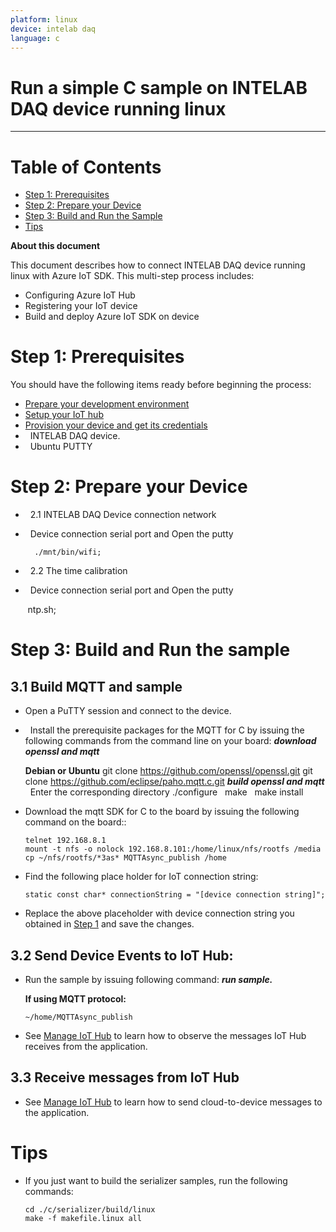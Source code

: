 ```yaml
---
platform: linux
device: intelab daq
language: c
---
```


Run a simple C sample on INTELAB DAQ device running linux
===
---

# Table of Contents

-   [Step 1: Prerequisites](#Prerequisites)
-   [Step 2: Prepare your Device](#PrepareDevice)
-   [Step 3: Build and Run the Sample](#Build)
-   [Tips](#tips)


**About this document**

This document describes how to connect INTELAB DAQ device running linux with Azure IoT SDK. This multi-step process includes:
-   Configuring Azure IoT Hub
-   Registering your IoT device
-   Build and deploy Azure IoT SDK on device

<a name="Prerequisites"></a> 
# Step 1: Prerequisites

You should have the following items ready before beginning the process:

-   [Prepare your development environment][setup-devbox-linux]
-   [Setup your IoT hub][lnk-setup-iot-hub]
-   [Provision your device and get its credentials][lnk-manage-iot-hub]
-   INTELAB DAQ device.
-   Ubuntu PUTTY

<a name="PrepareDevice"></a>
# Step 2: Prepare your Device
-   2.1 INTELAB DAQ Device connection network
-   Device connection serial port and Open the putty  

        ./mnt/bin/wifi;
-   2.2 The time calibration
-   Device connection serial port and Open the putty  

        ntp.sh;


<a name="Build"></a>
# Step 3: Build and Run the sample

<a name="Load"></a>
## 3.1 Build MQTT and sample

-   Open a PuTTY session and connect to the device.

-   Install the prerequisite packages for the MQTT for C by issuing the following commands from the command line on your board:
***download openssl and mqtt***

    **Debian or Ubuntu**
    git clone https://github.com/openssl/openssl.git
    git clone https://github.com/eclipse/paho.mqtt.c.git
***build openssl and mqtt***
   Enter the corresponding directory
   ./configure
    make
   make install
 

-   Download the mqtt SDK for C to the board by issuing the following command on the board::

        telnet 192.168.8.1
        mount -t nfs -o nolock 192.168.8.101:/home/linux/nfs/rootfs /media
        cp ~/nfs/rootfs/*3as* MQTTAsync_publish /home
        
        



-   Find the following place holder for IoT connection string:

        static const char* connectionString = "[device connection string]";

-   Replace the above placeholder with device connection string you obtained in [Step 1](#Prerequisites) and save the changes.


## 3.2 Send Device Events to IoT Hub:

-   Run the sample by issuing following command:
***run sample.***



    **If using MQTT protocol:**

        ~/home/MQTTAsync_publish

-   See [Manage IoT Hub][lnk-manage-iot-hub] to learn how to observe the messages IoT Hub receives from the application.

## 3.3 Receive messages from IoT Hub

-   See [Manage IoT Hub][lnk-manage-iot-hub] to learn how to send cloud-to-device messages to the application.

<a name="tips"></a>
# Tips

- If you just want to build the serializer samples, run the following commands:

  ```
  cd ./c/serializer/build/linux
  make -f makefile.linux all
  ```

[setup-devbox-linux]: https://github.com/Azure/azure-iot-sdk-c/blob/master/doc/devbox_setup.md
[lnk-setup-iot-hub]: ../../setup_iothub.md
[lnk-manage-iot-hub]: ../../manage_iot_hub.md
